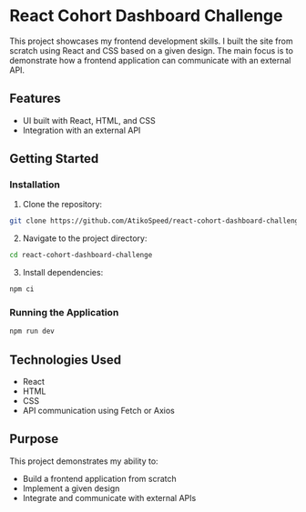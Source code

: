 # React Cohort Dashboard Challenge

This project showcases my frontend development skills. I built the site from scratch using React and CSS based on a given design.
The main focus is to demonstrate how a frontend application can communicate with an external API.

## Features

- UI built with React, HTML, and CSS
- Integration with an external API

## Getting Started

### Installation

1. Clone the repository:

```bash
git clone https://github.com/AtikoSpeed/react-cohort-dashboard-challenge.git
```

2. Navigate to the project directory:

```bash
cd react-cohort-dashboard-challenge
```

3. Install dependencies:

```bash
npm ci
```

### Running the Application

```bash
npm run dev
```

## Technologies Used

- React
- HTML
- CSS
- API communication using Fetch or Axios

## Purpose

This project demonstrates my ability to:

- Build a frontend application from scratch
- Implement a given design
- Integrate and communicate with external APIs
